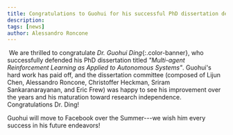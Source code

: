 ```yaml
---
title: Congratulations to Guohui for his successful PhD dissertation defense!!
description:
tags: [news]
author: Alessandro Roncone
---
```

​
We are thrilled to congratulate *Dr. Guohui Ding*{:.color-banner}, who successfully defended his PhD dissertation titled _"Multi-agent Reinforcement Learning as Applied to Autonomous Systems"_. Guohui's hard work has paid off, and the dissertation committee (composed of Lijun Chen, Alessandro Roncone, Christoffer Heckman, Sriram Sankaranarayanan, and Eric Frew) was happy to see his improvement over the years and his maturation toward research independence. Congratulations Dr. Ding!

​Guohui will move to Facebook over the Summer---we wish him every success in his future endeavors!
